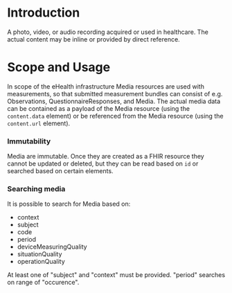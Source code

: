 # Introduction
A photo, video, or audio recording acquired or used in healthcare. The actual content may be inline or provided by direct reference.

# Scope and Usage
In scope of the eHealth infrastructure Media resources are used with measurements, so that submitted measurement bundles can consist of e.g. Observations, QuestionnaireResponses, and Media. The actual media data can be contained as a payload of the Media resource (using the `content.data` element) or be referenced from the Media resource (using the `content.url` element). 

### Immutability
Media are immutable. Once they are created as a FHIR resource they cannot be updated or deleted, but they can be read based on `id` or searched based on certain elements. 

### Searching media
It is possible to search for Media based on:
* context 
* subject
* code
* period
* deviceMeasuringQuality
* situationQuality
* operationQuality

At least one of "subject" and "context" must be provided. "period" searches on range of "occurence".
